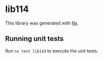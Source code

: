# lib114

This library was generated with [Nx](https://nx.dev).

## Running unit tests

Run `nx test lib114` to execute the unit tests.
